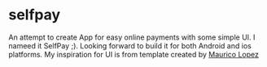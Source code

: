 # selfpay

An attempt to create App for easy online payments with some simple UI. I nameed it SelfPay ;). 
Looking forward to build it for both Android and ios platforms. 
My inspiration for UI is from template created by [Maurico Lopez](https://xdfile.com/bbva-adobe-xd-free-banking-app-template/)



